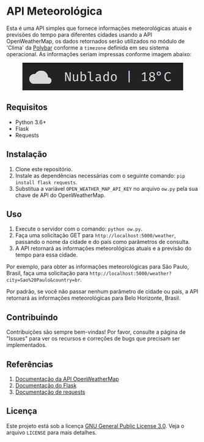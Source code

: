 # API Meteorológica

Esta é uma API simples que fornece informações meteorológicas atuais e previsões do tempo para diferentes cidades usando a API OpenWeatherMap, os dados retornados serão utilizados no módulo de 'Clima' da [Polybar](https://github.com/polybar/polybar) conforme a `timezone` definida em seu sistema operacional. As informações seriam impressas conforme imagem abaixo:

<p align="center">
  <img src="https://raw.githubusercontent.com/pigor12/climatempo/main/print.jpeg"/>
</p>

## Requisitos

- Python 3.6+
- Flask
- Requests

## Instalação

1. Clone este repositório.
2. Instale as dependências necessárias com o seguinte comando: `pip install flask requests`.
3. Substitua a variável `OPEN_WEATHER_MAP_API_KEY` no arquivo `ow.py` pela sua chave de API do OpenWeatherMap.

## Uso

1. Execute o servidor com o comando: `python ow.py`.
2. Faça uma solicitação GET para `http://localhost:5000/weather`, passando o nome da cidade e do país como parâmetros de consulta.
3. A API retornará as informações meteorológicas atuais e a previsão do tempo para essa cidade.

Por exemplo, para obter as informações meteorológicas para São Paulo, Brasil, faça uma solicitação para `http://localhost:5000/weather?city=Sao%20Paulo&country=br`.

Por padrão, se você não passar nenhum parâmetro de cidade ou país, a API retornará as informações meteorológicas para Belo Horizonte, Brasil.

## Contribuindo

Contribuições são sempre bem-vindas! Por favor, consulte a página de "Issues" para ver os recursos e correções de bugs que precisam ser implementados.

## Referências

1. [Documentação da API OpenWeatherMap](https://openweathermap.org/api)
2. [Documentação do Flask](https://flask.palletsprojects.com/en/2.0.x/)
3. [Documentação de requests](https://docs.python-requests.org/en/latest/)

## Licença

Este projeto está sob a licença [GNU General Public License 3.0](https://www.gnu.org/licenses/gpl-3.0.en.html). Veja o arquivo `LICENSE` para mais detalhes.
